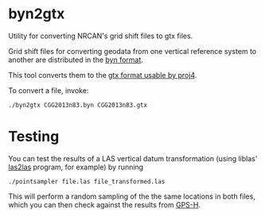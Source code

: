 byn2gtx
=======

Utility for converting NRCAN's grid shift files to gtx files.

Grid shift files for converting geodata from one vertical reference system to another are distributed in the [byn format](http://www.nrcan.gc.ca/earth-sciences/geomatics/geodetic-reference-systems/9054). 

This tool converts them to the [gtx format usable by proj4](https://trac.osgeo.org/proj/wiki/VerticalDatums).

To convert a file, invoke:

    ./byn2gtx CGG2013n83.byn CGG2013n83.gtx


# Testing

You can test the results of a LAS vertical datum transformation (using liblas' [las2las](http://www.liblas.org/utilities/las2las.html) program, for example) by running

    ./pointsampler file.las file_transformed.las

This will perform a random sampling of the the same locations in both files, which you can then check against the results from [GPS-H](http://webapp.geod.nrcan.gc.ca/geod/tools-outils/gpsh.php?locale=en).

